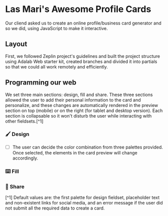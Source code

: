 # Las Mari's Awesome Profile Cards

Our cliend asked us to create an online profile/business card generator and so we did, using JavaScript to make it interactive.

## Layout

First, we followed Zeplin project's guidelines and built the project structure using Adalab Web starter kit, created branches and divided it into partials so that we could all work remotely and efficiently.

## Programming our web

We set three main sections: design, fill and share. These three sections allowed the user to add their personal information to the card and personalize, and these changes are automatically rendered in the preview section on top (mobile) or on the right (for tablet and desktop version).
Each section is collapsable so it won't disturb the user while interacting with other fieldsets.[^1]

### :paintbrush: Design

- [ ] The user can decide the color combination from three palettes provided. Once selected, the elements in the card preview will change accordingly.

### :keyboard: Fill

### :incoming_envelope: Share

[^1] Default values are: the first palette for design fieldset, placeholder text and non-existent links for social media, and an error message if the user did not submit all the required data to create a card.
